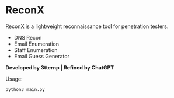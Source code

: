 # ReconX


ReconX is a lightweight reconnaissance tool for penetration testers.

- DNS Recon
- Email Enumeration
- Staff Enumeration
- Email Guess Generator

**Developed by 3tternp | Refined by ChatGPT**

Usage:
```bash
python3 main.py
